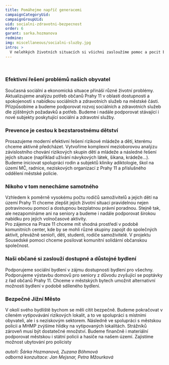 ```yaml
---
title: Pomáhejme napříč generacemi
campaignCategoryUid: 
campaignGroupUid: 
uid: socialni-zdravotni-bezpecnost
order: 6
garant: sarka.hozmanova
redmine: 
img: miscellaneous/socialni-sluzby.jpg
intro: >
  V nelehkých životních situacích si všichni zasloužíme pomoc a pocit bezpečí. Na radnici podpoříme rozvoj protidrogových programů pro děti, zvýšení dostupnosti lékařů, zlepšení péče o seniory a rodiče samoživitele a aktivity zaměřené na propojování generací.
---
```

<br>

### Efektivní řešení problémů našich obyvatel
Současná sociální a ekonomická situace přináší různé životní problémy. Aktualizujeme analýzu potřeb občanů Prahy 11 v oblasti dostupnosti a spokojenosti s nabídkou sociálních a zdravotních služeb na městské části. Přizpůsobíme a budeme podporovat rozvoj sociálních a zdravotních služeb dle zjištěných požadavků a potřeb. Budeme i nadále podporovat stávající i nové subjekty poskytující sociální a zdravotní služby.

### Prevence je cestou k bezstarostnému dětství
Prosazujeme moderní efektivní řešení rizikové mládeže a dětí, kterému chceme aktivně předcházet. Vytvoříme komplexní mezioborovou analýzu závislostního chování rizikových skupin dětí a mládeže a následné řešení jejich situace (například užívání návykových látek, šikana, krádeže...). Budeme iniciovat spolupráci rodin a subjektů kliniky adiktologie, škol na území MČ, radnice, neziskových organizací z Prahy 11 a příslušného oddělení městské policie.

### Nikoho v tom nenecháme samotného
Vzhledem k poměrně vysokému počtu rodičů samoživitelů a jejich dětí na území Prahy 11 chceme zlepšit jejich životní situaci pravidelnou nejen potravinovou pomocí a dostupnou bezplatnou právní poradnou. Stejně tak, ale nezapomínáme ani na seniory a budeme i nadále podporovat širokou nabídku pro jejich volnočasové aktivity.<br>
Pro zájemce na Praze 11 chceme mít vhodná prostředí v podobě komunitních center, kde by se mohli různé skupiny zapojit do společných aktivit, převážně senioři, děti, studenti, rodiče samoživitelé. V projektu Sousedské pomoci chceme posilovat komunitní solidární občanskou společnost. 

### Naši občané si zaslouží dostupné a důstojné bydlení
Podporujeme sociální bydlení v zájmu dostupnosti bydlení pro všechny. Podporujeme výstavbu domovů pro seniory z důvodu zvyšující se poptávky z řad občanů Prahy 11. Chceme v městských bytech umožnit alternativní možnosti bydlení v podobě sdíleného bydlení.

### Bezpečné Jižní Město
V okolí svého bydliště bychom se měli cítit bezpečně. Budeme pokračovat v cíleném vytipovávání rizikových lokalit, a to ve spolupráci s místními obyvateli, ale i s neziskovým sektorem. Následně ve spolupráci s městskou policii a MHMP zvýšíme hlídky na vytipovaných lokalitách. Strážníků zároveň musí být dostatečné množství. Budeme finančně i materiální podporovat městskou i státní policii a hasiče na našem území. Zajistíme možnost ubytování pro policisty

*autoři: Šárka Hozmanová, Zuzana Böhmová <br>
odborná konzultace: Jan Mejsnar, Petra Mžourková*
